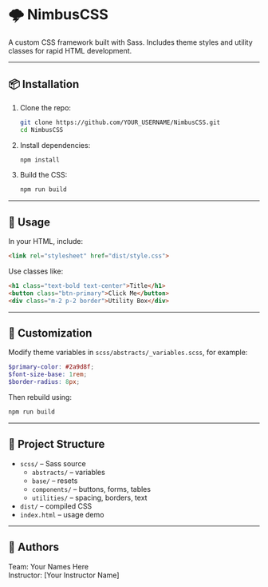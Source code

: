 # 🌩️ NimbusCSS

A custom CSS framework built with Sass. Includes theme styles and utility classes for rapid HTML development.

---

## 📦 Installation

1. Clone the repo:
   ```bash
   git clone https://github.com/YOUR_USERNAME/NimbusCSS.git
   cd NimbusCSS
   ```

2. Install dependencies:
   ```bash
   npm install
   ```

3. Build the CSS:
   ```bash
   npm run build
   ```

---

## 🚀 Usage

In your HTML, include:

```html
<link rel="stylesheet" href="dist/style.css">
```

Use classes like:
```html
<h1 class="text-bold text-center">Title</h1>
<button class="btn-primary">Click Me</button>
<div class="m-2 p-2 border">Utility Box</div>
```

---

## 🎨 Customization

Modify theme variables in `scss/abstracts/_variables.scss`, for example:

```scss
$primary-color: #2a9d8f;
$font-size-base: 1rem;
$border-radius: 8px;
```

Then rebuild using:

```bash
npm run build
```

---

## 📂 Project Structure

- `scss/` – Sass source
  - `abstracts/` – variables
  - `base/` – resets
  - `components/` – buttons, forms, tables
  - `utilities/` – spacing, borders, text
- `dist/` – compiled CSS
- `index.html` – usage demo

---

## 👥 Authors

Team: Your Names Here  
Instructor: [Your Instructor Name]
